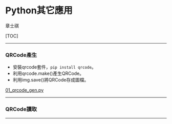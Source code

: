 # Python其它應用

章士祺

[TOC]

---

### QRCode產生

- 安裝qrcode套件，`pip install qrcode`。
- 利用qrcode.make()產生QRCode。
- 利用img.save()將QRCode存成圖檔。

[01_qrcode_gen.py][01_qrcode_gen.py]

---

### QRCode讀取

---

[01_qrcode_gen.py]: /sample_codes/part8/01_qrcode_gen.py